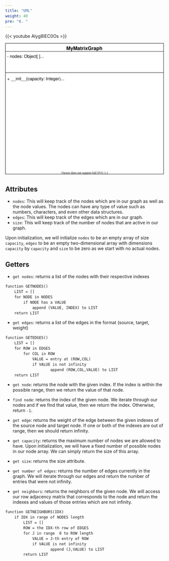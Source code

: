 ```yaml
---
title: "UML"
weight: 40
pre: "8. "
---
```

{{< youtube Alyg8IEC0Os  >}}


![Matrix Graph UML](images/6/graphmatUML.svg)

Attributes
---

- `nodes`: This will keep track of the nodes which are in our graph as well as the node values. The nodes can have any type of value such as numbers, characters, and even other data structures.
- `edges`: This will keep track of the edges which are in our graph.
- `size`: This will keep track of the number of nodes that are active in our graph. 

Upon initialization, we will initialize `nodes` to be an empty array of size `capacity`, `edges` to be an empty two-dimensional array with dimensions `capacity` by `capacity` and `size` to be zero as we start with no actual nodes.


Getters 
---
- `get nodes`: returns a list of the nodes with their respective indexes
``` tex
function GETNODES()
    LIST = []
    for NODE in NODES
        if NODE has a VALUE
            append (VALUE, INDEX) to LIST
    return LIST
```

- `get edges`: returns a list of the edges in the format (source, target, weight)
``` tex
function GETEDGES()
    LIST = []
    for ROW in EDGES
        for COL in ROW
            VALUE = entry at (ROW,COL)
            if VALUE is not infinity
                    append (ROW,COL,VALUE) to LIST
    return LIST
```

- `get node`: returns the node with the given index. If the index is within the possible range, then we return the value of that node.

- `find node`: returns the index of the given node. We iterate through our nodes and if we find that value, then we return the index. Otherwise, return `-1`.

- `get edge`: returns the weight of the edge between the given indexes of the source node and target node. If one or both of the indexes are out of range, then we should return infinity. 

- `get capacity`: returns the maximum number of nodes we are allowed to have. Upon initialization, we will have a fixed number of possible nodes in our node array. We can simply return the size of this array. 

- `get size`: returns the size attribute. 

- `get number of edges`: returns the number of edges currently in the graph. We will iterate through our edges and return the number of entries that were not infinity. 

- `get neighbors`: returns the neighbors of the given node. We will access our row adjacency matrix that corresponds to the node and return the indexes and values of those entries which are not infinity. 
``` tex
function GETNEIGHBORS(IDX)
    if IDX in range of NODES length
        LIST = []
        ROW = the IDX-th row of EDGES
        for J in range  0 to ROW length
            VALUE = J-th entry of ROW
            if VALUE is not infinity
                    append (J,VALUE) to LIST
        return LIST
```
